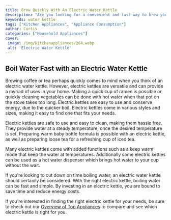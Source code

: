 ```yaml
---
title: Brew Quickly With An Electric Water Kettle
description: "Are you looking for a convenient and fast way to brew your favorite drink Discover how an electric water kettle can drastically shorten your brewing time"
keywords: water kettle
tags: ["Kitchen Appliances", "Appliance Consumption"]
author: Curtis
categories: ["Household Appliances"]
cover: 
 image: /img/kitchenappliances/264.webp
 alt: 'Electric Water Kettle'
---
```

## Boil Water Fast with an Electric Water Kettle

Brewing coffee or tea perhaps quickly comes to mind when you think of an electric water kettle. However, electric kettles are versatile and can provide a myriad of uses in your home. Making a quick cup of ramen is possible or quickly cleaning vegetables can be done with hot water when that pot on the stove takes too long. Electric kettles are easy to use and conserve energy, due to the quicker boil. Electric kettles come in various styles and sizes, making it easy to find one that fits your needs. 

Electric kettles are safe to use and easy to clean, making them hassle free. They provide water at a steady temperature, once the desired temperature is set. Preparing warm baby bottle formula is possible with an electric kettle, as well as preparing loose tea for a refreshing cup of iced tea. 

Many electric kettles come with added functions such as a keep warm mode that keep the water at temperatures. Additionally some electric kettles can be used as a hot water dispenser which brings hot water to your cup without the wait.

If you're looking to cut down on time boiling water, an electric water kettle should certainly be considered. With the right electric kettle, boiling water can be fast and simple. By investing in an electric kettle, you are bound to save time and reduce energy costs. 

If you're interested in finding the right electric kettle for your needs, be sure to check out our [Overview of Top Appliances](./pages/appliance-overview) to compare and see which electric kettle is right for you.

